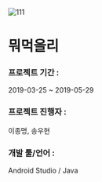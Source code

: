 ![111](https://user-images.githubusercontent.com/38643364/59328204-c2eb8780-8d26-11e9-864a-2924d220f4ee.PNG)

# 뭐먹을리

### 프로젝트 기간 : 
2019-03-25 ~ 2019-05-29
### 프로젝트 진행자 : 
이종명, 송우현
### 개발 툴/언어 : 
Android Studio / Java

